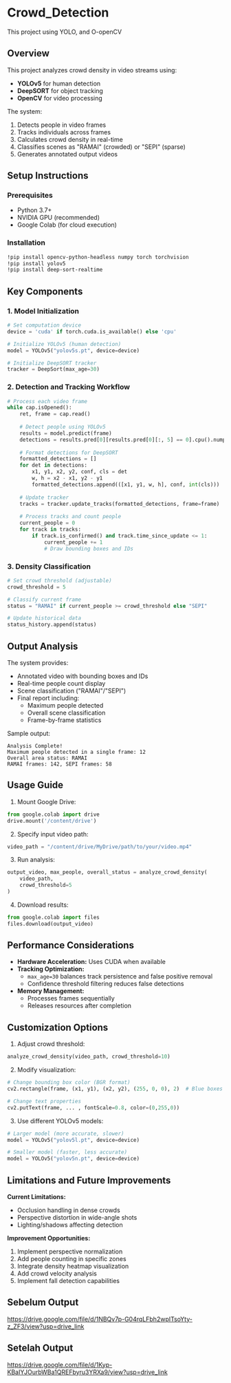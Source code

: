 # Crowd_Detection
This project using YOLO, and O-openCV


## Overview
This project analyzes crowd density in video streams using:
- **YOLOv5** for human detection
- **DeepSORT** for object tracking
- **OpenCV** for video processing

The system:
1. Detects people in video frames
2. Tracks individuals across frames
3. Calculates crowd density in real-time
4. Classifies scenes as "RAMAI" (crowded) or "SEPI" (sparse)
5. Generates annotated output videos

## Setup Instructions

### Prerequisites
- Python 3.7+
- NVIDIA GPU (recommended)
- Google Colab (for cloud execution)

### Installation
```bash
!pip install opencv-python-headless numpy torch torchvision
!pip install yolov5
!pip install deep-sort-realtime
```

## Key Components

### 1. Model Initialization
```python
# Set computation device
device = 'cuda' if torch.cuda.is_available() else 'cpu'

# Initialize YOLOv5 (human detection)
model = YOLOv5("yolov5s.pt", device=device)

# Initialize DeepSORT tracker
tracker = DeepSort(max_age=30)
```

### 2. Detection and Tracking Workflow
```python
# Process each video frame
while cap.isOpened():
    ret, frame = cap.read()
    
    # Detect people using YOLOv5
    results = model.predict(frame)
    detections = results.pred[0][results.pred[0][:, 5] == 0].cpu().numpy()
    
    # Format detections for DeepSORT
    formatted_detections = []
    for det in detections:
        x1, y1, x2, y2, conf, cls = det
        w, h = x2 - x1, y2 - y1
        formatted_detections.append(([x1, y1, w, h], conf, int(cls)))
    
    # Update tracker
    tracks = tracker.update_tracks(formatted_detections, frame=frame)
    
    # Process tracks and count people
    current_people = 0
    for track in tracks:
        if track.is_confirmed() and track.time_since_update <= 1:
            current_people += 1
            # Draw bounding boxes and IDs
```

### 3. Density Classification
```python
# Set crowd threshold (adjustable)
crowd_threshold = 5

# Classify current frame
status = "RAMAI" if current_people >= crowd_threshold else "SEPI"

# Update historical data
status_history.append(status)
```

## Output Analysis
The system provides:
- Annotated video with bounding boxes and IDs
- Real-time people count display
- Scene classification ("RAMAI"/"SEPI")
- Final report including:
  - Maximum people detected
  - Overall scene classification
  - Frame-by-frame statistics

Sample output:
```
Analysis Complete!
Maximum people detected in a single frame: 12
Overall area status: RAMAI
RAMAI frames: 142, SEPI frames: 58
```

## Usage Guide
1. Mount Google Drive:
```python
from google.colab import drive
drive.mount('/content/drive')
```

2. Specify input video path:
```python
video_path = "/content/drive/MyDrive/path/to/your/video.mp4"
```

3. Run analysis:
```python
output_video, max_people, overall_status = analyze_crowd_density(
    video_path, 
    crowd_threshold=5
)
```

4. Download results:
```python
from google.colab import files
files.download(output_video)
```

## Performance Considerations
- **Hardware Acceleration:** Uses CUDA when available
- **Tracking Optimization:** 
  - `max_age=30` balances track persistence and false positive removal
  - Confidence threshold filtering reduces false detections
- **Memory Management:** 
  - Processes frames sequentially
  - Releases resources after completion

## Customization Options
1. Adjust crowd threshold:
```python
analyze_crowd_density(video_path, crowd_threshold=10)
```

2. Modify visualization:
```python
# Change bounding box color (BGR format)
cv2.rectangle(frame, (x1, y1), (x2, y2), (255, 0, 0), 2)  # Blue boxes

# Change text properties
cv2.putText(frame, ... , fontScale=0.8, color=(0,255,0))
```

3. Use different YOLOv5 models:
```python
# Larger model (more accurate, slower)
model = YOLOv5("yolov5l.pt", device=device)

# Smaller model (faster, less accurate)
model = YOLOv5("yolov5n.pt", device=device)
```

## Limitations and Future Improvements
**Current Limitations:**
- Occlusion handling in dense crowds
- Perspective distortion in wide-angle shots
- Lighting/shadows affecting detection

**Improvement Opportunities:**
1. Implement perspective normalization
2. Add people counting in specific zones
3. Integrate density heatmap visualization
4. Add crowd velocity analysis
5. Implement fall detection capabilities

## Sebelum Output
https://drive.google.com/file/d/1NBQv7p-G04rqLFbh2wpITsoYty-z_ZF3/view?usp=drive_link

## Setelah Output
https://drive.google.com/file/d/1Kyp-KBaIYJOurbWBa1QREFbyru3YRXa9/view?usp=drive_link
